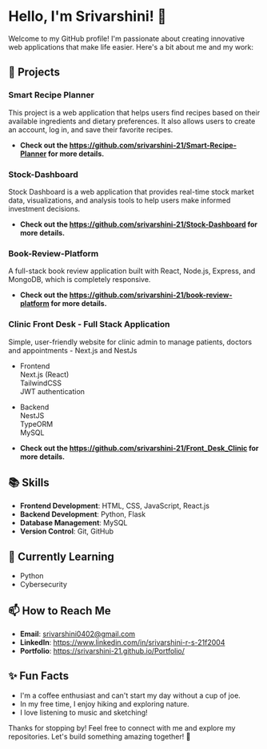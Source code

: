 # Hello, I'm Srivarshini! 👋

Welcome to my GitHub profile! I'm passionate about creating innovative web applications that make life easier. Here's a bit about me and my work:

## 🌟 Projects

### Smart Recipe Planner

This project is a web application that helps users find recipes based on their available ingredients and dietary preferences. It also allows users to create an account, log in, and save their favorite recipes.
- **Check out the https://github.com/srivarshini-21/Smart-Recipe-Planner for more details.**

### Stock-Dashboard

Stock Dashboard is a web application that provides real-time stock market data, visualizations, and analysis tools to help users make informed investment decisions.

- **Check out the https://github.com/srivarshini-21/Stock-Dashboard for more details.**

### Book-Review-Platform
A full-stack book review application built with React, Node.js, Express, and MongoDB, which is completely responsive.

- **Check out the https://github.com/srivarshini-21/book-review-platform for more details.**

### Clinic Front Desk - Full Stack Application
Simple, user-friendly website for clinic admin to manage patients, doctors and appointments - Next.js and NestJs
- Frontend <br>
Next.js (React) <br>
TailwindCSS <br>
JWT authentication

- Backend <br>
NestJS <br>
TypeORM <br>
MySQL
- **Check out the https://github.com/srivarshini-21/Front_Desk_Clinic for more details.**



## 📚 Skills

- **Frontend Development**: HTML, CSS, JavaScript, React.js
- **Backend Development**: Python, Flask
- **Database Management**: MySQL
- **Version Control**: Git, GitHub

## 🌱 Currently Learning

- Python
- Cybersecurity

## 📫 How to Reach Me

- **Email**: srivarshini0402@gmail.com
- **LinkedIn**: https://www.linkedin.com/in/srivarshini-r-s-21f2004
- **Portfolio**: https://srivarshini-21.github.io/Portfolio/

## ✨ Fun Facts

- I'm a coffee enthusiast and can't start my day without a cup of joe.
- In my free time, I enjoy hiking and exploring nature.
- I love listening to music and sketching! 

Thanks for stopping by! Feel free to connect with me and explore my repositories. Let's build something amazing together! 🚀
